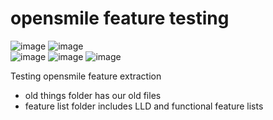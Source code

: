 # opensmile feature testing

![image](https://img.shields.io/badge/python-3.9-4B8BBE?logo=python&labelColor=FFE873)
![image](https://img.shields.io/badge/jupyter-%20-orange?logo=jupyter&labelColor=white)
<br>
![image](https://img.shields.io/badge/openSMILE-v2.2.0-orange)
![image](https://img.shields.io/badge/plotly-v5.3.1-green)
![image](https://img.shields.io/badge/sox-14--4--2-red)

Testing opensmile feature extraction

- old things folder has our old files<br/>
- feature list folder includes LLD and functional feature lists
